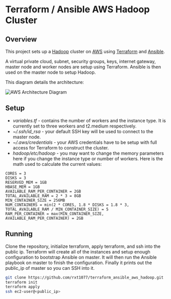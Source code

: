 # Terraform / Ansible AWS Hadoop Cluster

## Overview

This project sets up a [Hadoop](https://hadoop.apache.org) cluster on
[AWS](https://aws.amazon.com) using [Terraform](https://www.terraform.io) and
[Ansible](https://www.ansible.com).

A virtual private cloud, subnet, security groups, keys, internet gateway,
master node and worker nodes are setup using Terraform. Ansible is then used on
the master node to setup Hadoop.

This diagram details the architecture:

![AWS Architecture Diagram](https://github.com/rxt1077/terraform_ansible_aws_hadoop/blob/master/diagrams/diagram.png "AWS Architecture Diagram")

## Setup

* *variables.tf* - contains the number of workers and the instance type. It is
currently set to three workers and t2.medium respectively.
* *~/.ssh/id_rsa* - your default SSH key will be used to connect to the master
node.
* *~/.aws/credentials* - your AWS credentials have to be setup with full
access for Terraform to construct the cluster.
* *hadoop/etc/hadoop* - you may want to change the memory parameters here if you
change the instance type or number of workers. Here is the math used to
calculate the current values: 
```
CORES = 3
DISKS = 3
RESERVED_MEM = 1GB
HBASE_MEM = 1GB
AVAILABLE_RAM_PER_CONTAINER = 2GB
TOTAL_AVAILABLE_RAM = 2 * 3 = 8GB
MIN_CONTAINER_SIZE = 256MB
NUM_CONTAINERS = min(2 * CORES, 1.8 * DISKS = 1.8 * 3, TOTAL_AVAILABLE_RAM / MIN_CONTAINER_SIZE) = 5 
RAM_PER_CONTAINER = max(MIN_CONTAINER_SIZE, AVAILABLE_RAM_PER_CONTAINER) = 2GB
```
## Running

Clone the repository, initialize terraform, apply terraform, and ssh into the
public ip. Terraform will create all of the instances and setup enough
configuration to bootstrap Ansible on master. It will then run the Ansible
playbook on master to finish the configuration. Finally it prints out the
public_ip of master so you can SSH into it.
```bash
git clone https://github.com/rxt1077/terraform_ansible_aws_hadoop.git
terraform init
terraform apply
ssh ec2-user@<public_ip>
```
